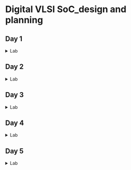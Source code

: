 # Digital VLSI SoC_design and planning
## Day 1

<details>
  <summary>Lab</summary>
 
1. Run 'picorv32a' design synthesis using OpenLANE flow and generate necessary outputs.
Screenshots of running each commands

```
cd Desktop/work/tools/openlane_working_dir/openlane
```

```
docker
```

```
./flow.tcl -interactive
```

```
package require openlane 0.9

```

```
prep -design picorv32a
```


![Screenshot 2024-11-28 010505](https://github.com/user-attachments/assets/9b9ebfb9-2997-45c7-96e5-f8895d4e7b89)


```
run_synthesis
```
![Screenshot 2024-11-28 010750](https://github.com/user-attachments/assets/c0bc9a60-38ff-4ccf-9a24-458875dd37ef)
2. Calculate the flop ratio.
![Screenshot 2024-11-28 010807](https://github.com/user-attachments/assets/edbc7213-939d-4d5b-b304-987a2d6b538c)
![Screenshot 2024-11-28 010819](https://github.com/user-attachments/assets/8ec32558-d44a-4f8d-ab00-bd915c74422a)
  
  Calculation of Flop Ratio :
  
  Number of D Flip Flop = 1613 Total number of cells = 14876

  Calculating Flop ratio = no.of d-flipflop / total cells
  
  _Flop Ratio_ = 1613/14876 = 0.108429685

  
</details>

## Day 2

<details>
<summary>Lab</summary>
  
``` 
run_floorplan
```
  
![Screenshot 2024-11-28 205443](https://github.com/user-attachments/assets/f32aa03b-27d1-4cd3-883c-fe745fab77f6)
  
![Screenshot 2024-11-28 210003](https://github.com/user-attachments/assets/ade4abd2-99cf-49c5-b10f-a22eb88036db)
![Screenshot 2024-11-28 2![Screenshot 2024-11-28 211601](https://github.com/user-attachments/assets/8a4758c4-d39a-4fb1-87dd-2dc6ccf87390)
10041](https://github.com/user-attachments/assets/ea276892-13f9-4599-99c6-c4545e50118a)
![Screenshot 2024-11-28 212536](https://github.com/user-attachments/assets/e5526c6f-9526-4173-b38b-aa196e5162ac)
![Screenshot 2024-11-28 213432](https://github.com/user-attachments/assets/396839ab-a57d-4f67-952e-246520396c74)

Seeing Die area
![Screenshot 2024-11-28 223040](https://github.com/user-attachments/assets/e40d4114-f139-4e86-8dc9-63dc08739594)
Steps to Open Magic

```
magic -T /home/vsduser//Desktop/work/tools/openlane_working_dir/pdks/sky130A/libs.tech/magic/sky130A.tech lef read ../../tmp/merged.lef def read picorv32a.floorplan.def &
```

![Screenshot 2024-11-28 225338](https://github.com/user-attachments/assets/25d23232-046d-4b90-8274-adbff66c4b96)
![Screenshot 2024-11-28 225645](https://github.com/user-attachments/assets/9b0785c0-7526-4d42-a2c9-b747eb0798cc)
![Screenshot 2024-11-28 230456](https://github.com/user-attachments/assets/3a0c31df-47a4-4408-998e-2e3d24b560fb)
![Screenshot 2024-11-28 230520](https://github.com/user-attachments/assets/68caf424-c5f1-4cda-be39-2facfb9de052)


</details>


## Day 3

<details>
<summary>Lab</summary>
  
```
git clone https://github.com/nickson-jose/vsdstdcelldesign
 ``` 

``` 
magic -T sky130A.tech sky130_inv.mag &
 ```
  
![Screenshot 2024-11-29 193248](https://github.com/user-attachments/assets/14b717a3-a172-4164-9f0d-8036a4b9841a)

![Screenshot 2024-11-29 193305](https://github.com/user-attachments/assets/b2983a4e-a776-4970-9381-a9f9d90ac47f)

![Screenshot 2024-11-29 193317](https://github.com/user-attachments/assets/dd3adc9e-4752-457f-8f8e-5f57296aa7fc)
Extracted the SPICE file

```
extract all
 ```

``` ext2spice cthresh 0 rthresh 0 
```

```
ext2spice
 ```

![Screenshot 2024-11-29 200843](https://github.com/user-attachments/assets/88776d55-559e-4604-8c7a-6ff890e2f812)
![Screenshot 2024-11-29 202557](https://github.com/user-attachments/assets/1ac9f862-68e6-451f-a469-b5c7c1e4fc8e)
![Screenshot 2024-11-29 203412](https://github.com/user-attachments/assets/74a8f84a-dac8-44d2-be4d-b43bbd64fcf5)
![Screenshot 2024-11-29 224130](https://github.com/user-attachments/assets/335ef237-2ccb-4873-b2e0-0d736a1166e6)

![Screenshot 2024-11-29 224609](https://github.com/user-attachments/assets/b9b00e00-c8a4-4bb5-a864-4b59d4e7a8da)

![Screenshot 2024-11-29 225015](https://github.com/user-attachments/assets/630cf2c4-49e7-4d4b-9fc4-1ef40f19daf0)

``` 
plot y vs time a
 ```

![Screenshot 2024-11-29 231631](https://github.com/user-attachments/assets/9ce104cc-a7cc-4fa9-8009-a5a0127220bb)
![Screenshot 2024-11-29 231648](https://github.com/user-attachments/assets/d665da6e-35af-4145-a26c-1d5087032ce8)
![Screenshot 2024-11-30 150815](https://github.com/user-attachments/assets/cc239838-605f-43d6-a2f3-60e990e06a1a)
![Screenshot 2024-11-30 150838](https://github.com/user-attachments/assets/c36f5b6c-b1a7-4644-89e4-32ae2dfc804a)
![Screenshot 2024-11-30 150853](https://github.com/user-attachments/assets/8de642c5-15ef-4e3f-9ec6-c80842db4414)
![Screenshot 2024-11-30 155718](https://github.com/user-attachments/assets/8a404931-864b-40e7-bbf1-5b6c3a259845)

![Screenshot 2024-11-30 155728](https://github.com/user-attachments/assets/b13ca6b8-8be3-4e3d-9038-c38b588e2d9e)
![Screenshot 2024-11-30 160544](https://github.com/user-attachments/assets/779d88cd-4e1c-4491-8a62-e11ba3484168)

![Screenshot 2024-11-30 181128](https://github.com/user-attachments/assets/d0af130e-25bf-4c80-a9f0-3bb5f8e26533)

![Screenshot 2024-11-30 233538](https://github.com/user-attachments/assets/62f5c438-c22e-4c3d-a3a4-b1d52d1bc6ba)
![Screenshot 2024-11-30 233757](https://github.com/user-attachments/assets/ce03ac75-6e53-4540-95ab-47352f89c25d)
![Screenshot 2024-12-01 000039](https://github.com/user-attachments/assets/da3da8a8-a5cb-4088-a261-762df6cab8e8)

![Screenshot 2024-12-01 001141](https://github.com/user-attachments/assets/769558ad-66b4-4dd6-892e-86698f245ce5)
![Screenshot 2024-12-01 001601](https://github.com/user-attachments/assets/4ae2638e-4aed-4858-92ed-d3430c9292ce)
![Screenshot 2024-12-01 001615](https://github.com/user-attachments/assets/1a0b2fca-25ab-4879-b705-ae72b3231252)
![Screenshot 2024-12-01 143902](https://github.com/user-attachments/assets/e91502f0-3f69-45b5-a1e0-c59cde9d8d2c)

![Screenshot 2024-12-01 144131](https://github.com/user-attachments/assets/c992ca3a-fc9f-4120-923f-8792ca574fe6)
![Screenshot 2024-12-01 153022](https://github.com/user-attachments/assets/5bc28582-b89d-4c13-9d22-a7dfed6046e5)
![Screenshot 2024-12-01 154450](https://github.com/user-attachments/assets/51bbcfe1-94a4-4ad9-9d84-a7e2a2dfbd04)
![Screenshot 2024-12-01 155254](https://github.com/user-attachments/assets/44c110f2-6e81-44aa-92ec-e93d915bfabd)
![Screenshot 2024-12-01 161450](https://github.com/user-attachments/assets/94a2718a-0015-44a0-9bb4-e450e69cf747)
![Screenshot 2024-12-01 161556](https://github.com/user-attachments/assets/235b241e-df7a-4b95-90fc-d1adf8b6d3cd)
![Screenshot 2024-12-01 161945](https://github.com/user-attachments/assets/c2256800-59ee-438d-b10d-727e7841f032)
![Screenshot 2024-12-01 164548](https://github.com/user-attachments/assets/5ad66630-bd7e-4ac8-8531-993070283e82)
![Screenshot 2024-12-01 165744](https://github.com/user-attachments/assets/ca4ab8c3-4763-40a2-9cff-0912574589f2)

![Screenshot 2024-12-01 170242](https://github.com/user-attachments/assets/38ce9451-3c40-4577-b623-1e7c033b9332)

</details>



## Day 4

<details>


<summary> Lab </summary>

Pre-layout timing analysis and Clock Tree Synthesis

```
 cd Desktop/work/tools/openlane_working_dir/openlane/vsdstdcelldesign
```
```
magic -T sky130A.tech sky130_inv.mag &
```
In tikicon window
```
help grid
```
```
help grid
```
```
grid 0.46um 0.34um 0.23um 0.17um
```


![Screenshot 2024-12-01 234324](https://github.com/user-attachments/assets/4c2131ec-fb4d-4363-9adb-3f1916142710)
```
cd Desktop/work/tools/openlane_working_dir/openlane
```
```
docker
```
```
./flow.tcl -interactive
```
```
package require openlane 0.9
```
```
prep -design picorv32a
```
```
set lefs [glob $::env(DESIGN_DIR)/src/*.lef]
```
```
add_lefs -src $lefs
```
```
run_synthesis
```
Successfully run synthesis
![Screenshot 2024-12-02 003735](https://github.com/user-attachments/assets/d22852f4-b6ed-4135-a993-378530c2ee98)

![Screenshot 2024-12-02 004035](https://github.com/user-attachments/assets/30033976-d613-41bb-bf85-968210a4585c)

![Screenshot 2024-12-02 004047](https://github.com/user-attachments/assets/c2d1c320-a155-4e6c-9408-3d9af074051a)

![Screenshot 2024-12-04 123717](https://github.com/user-attachments/assets/251da8c3-9750-4068-9cb9-d128bc81fcf7)

![Screenshot 2024-12-04 123828](https://github.com/user-attachments/assets/e0fc5eaa-1a87-40da-bbaa-7778f37a4e2e)

![Screenshot 2024-12-04 124108](https://github.com/user-attachments/assets/c6ee1b96-b0db-4782-8932-98e9f432a4d5)

![Screenshot 2024-12-04 124122](https://github.com/user-attachments/assets/b1ba1d12-5512-4a58-9885-13ce867e9a1e)

![Screenshot 2024-12-04 124130](https://github.com/user-attachments/assets/e01bb4b8-bb9e-4697-a19c-64bcbcd82f36)

![Screenshot 2024-12-04 125025](https://github.com/user-attachments/assets/435dc095-0438-4521-b6a7-cca8a4f71cd8)

![Screenshot 2024-12-04 125717](https://github.com/user-attachments/assets/b935bd35-f603-4e6d-b340-5491375d8ab7)

![Screenshot 2024-12-04 125733](https://github.com/user-attachments/assets/a37ec3de-58d2-437b-83d0-f1af22f5bbb7)

![Screenshot 2024-12-04 125750](https://github.com/user-attachments/assets/7705b0ca-6882-45fb-8846-2462c84c7dcd)

![Screenshot 2024-12-05 211941](https://github.com/user-attachments/assets/36e186d0-f504-4dcb-9a5e-45fb22adacce)

![Screenshot 2024-12-05 212222](https://github.com/user-attachments/assets/58cc74d8-dee8-47c2-b659-96200ab723ac)

![Screenshot 2024-12-05 212457](https://github.com/user-attachments/assets/5e0cf228-ed0c-436b-b5de-065f5f04147f)

![Screenshot 2024-12-05 212514](https://github.com/user-attachments/assets/cccee3ed-48ee-4108-8f29-c862916338ea)

![Screenshot 2024-12-05 212522](https://github.com/user-attachments/assets/d8b9dd40-3cbf-440b-acfa-489cbdcbc343)

![Screenshot 2024-12-05 212538](https://github.com/user-attachments/assets/dbb0c8c1-d95b-4797-a8e3-0c676271c777)

![Screenshot 2024-12-05 213446](https://github.com/user-attachments/assets/950322e4-de41-4780-8f84-54c6f8b5afad)

![Screenshot 2024-12-05 213510](https://github.com/user-attachments/assets/95034890-a16f-4e10-af33-6d246a9b5355)

![Screenshot 2024-12-06 085501](https://github.com/user-attachments/assets/1ec92176-1c8f-4560-b5aa-245be4f5b167)

![Screenshot 2024-12-06 085643](https://github.com/user-attachments/assets/0c87d7d3-d14c-451d-8108-507fae52e432)



![image](https://github.com/user-attachments/assets/6ad1fb06-935f-43a3-833b-88c3c91b975d)

![image](https://github.com/user-attachments/assets/31ec9793-c50d-4b31-8c3d-7e1cee3bd808)

![image](https://github.com/user-attachments/assets/5a391e30-72a3-48e0-b5e6-15c495f707fe)

![image](https://github.com/user-attachments/assets/a8ab443a-5610-401c-b12c-be7e0718e530)

![image](https://github.com/user-attachments/assets/fd0acea8-c439-49fc-9694-ed497dc48e1e)

![image](https://github.com/user-attachments/assets/ad479e31-c9d9-45ec-89bc-25ce4dbc02d7)

![image](https://github.com/user-attachments/assets/2f1b884d-e269-41fe-9495-87c670e35111)

![image](https://github.com/user-attachments/assets/f96ed2f3-0345-454d-af75-5e8af58ae0b4)

![image](https://github.com/user-attachments/assets/5140d878-5f37-40e2-a16a-71f14d746c11)

![image](https://github.com/user-attachments/assets/04c6c084-277a-4726-81c2-68a30305ea0b)

![image](https://github.com/user-attachments/assets/8b7f1b9f-983e-442b-9188-7213c23bef3e)

![image](https://github.com/user-attachments/assets/d18787bd-837e-44a9-8aec-9ead5cff04fc)

![image](https://github.com/user-attachments/assets/94a52268-9544-4dcd-8dd5-c92bd899aa20)

![image](https://github.com/user-attachments/assets/176423b8-310a-4461-82f1-cb18e7192a53)

![image](https://github.com/user-attachments/assets/c011fb94-4e50-4189-b8b5-16ce00ba9cf2)

![image](https://github.com/user-attachments/assets/e5aeb9b6-9ecc-4df2-bdd5-cbe472504864)

![image](https://github.com/user-attachments/assets/58173454-c6e4-442d-952b-eac77bbb857c)



</details>

## Day 5

<details>
  <summary>Lab</summary>
  
![image](https://github.com/user-attachments/assets/c034f45c-308d-4a58-a1c6-48ac6e9f1428)

![image](https://github.com/user-attachments/assets/b7674363-3767-4bf5-8fd1-8d25b97b6936)

![image](https://github.com/user-attachments/assets/27d40f50-602b-4461-a77e-19136085db0d)

![image](https://github.com/user-attachments/assets/4fe41fdc-5b28-4e68-b6ad-71f863a79bd1)

![image](https://github.com/user-attachments/assets/f119b2ab-eabd-415f-a221-b467f54250af)

![Screenshot 2024-12-14 005932](https://github.com/user-attachments/assets/f4e41cd7-c5bb-4164-abdc-1c9b4ab9d6e4)

![Screenshot 2024-12-14 004016](https://github.com/user-attachments/assets/0bfa740b-0153-47d4-9518-d09710572f1a)


</details>
